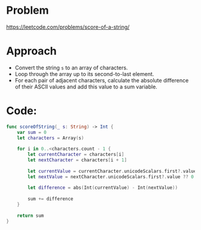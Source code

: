 # Problem
https://leetcode.com/problems/score-of-a-string/

# Approach
- Convert the string `s` to an array of characters.
- Loop through the array up to its second-to-last element.
- For each pair of adjacent characters, calculate the absolute difference of their ASCII values and add this value to a sum variable.

# Code: 

```Swift
func scoreOfString(_ s: String) -> Int {
    var sum = 0
    let characters = Array(s)
    
    for i in 0..<characters.count - 1 {
        let currentCharacter = characters[i]
        let nextCharacter = characters[i + 1]
        
        let currentValue = currentCharacter.unicodeScalars.first?.value ?? 0
        let nextValue = nextCharacter.unicodeScalars.first?.value ?? 0
        
        let difference = abs(Int(currentValue) - Int(nextValue))
        
        sum += difference
    }
    
    return sum
}
```

